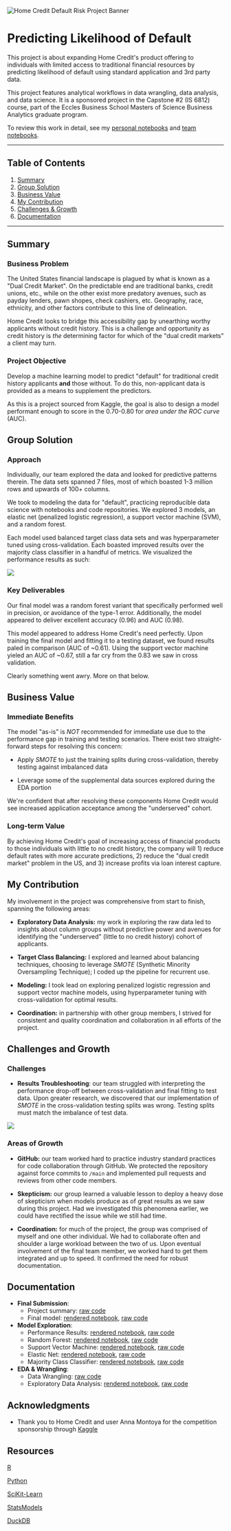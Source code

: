 ![Home Credit Default Risk Project Banner](./header.png)

# Predicting Likelihood of Default

This project is about expanding Home Credit's product offering to individuals with limited access to traditional financial resources by predicting likelihood of default using standard application and 3rd party data. 

This project features analytical workflows in data wrangling, data analysis, and data science. It is a sponsored project in the Capstone #2 (IS 6812) course, part of the Eccles Business School Masters of Science Business Analytics graduate program.

To review this work in detail, see my [personal notebooks](https://adambushman.github.io/home-credit-default-risk-individual/) and [team notebooks](https://adambushman.github.io/home-credit-default-risk-group/).

---

## Table of Contents

1. [Summary](#summary)
2. [Group Solution](#group-solution)
3. [Business Value](#business-value)
4. [My Contribution](#my-contribution)
5. [Challenges & Growth](#challenges-and-growth)
6. [Documentation](#documentation)

---

## Summary

### Business Problem

The United States financial landscape is plagued by what is known as a "Dual Credit Market". On the predictable end are traditional banks, credit unions, etc., while on the other exist more predatory avenues, such as payday lenders, pawn shopes, check cashiers, etc. Geography, race, ethnicity, and other factors contribute to this line of delineation.

Home Credit looks to bridge this accessibility gap by unearthing worthy applicants without credit history. This is a challenge and opportunity as credit history is *the* determining factor for which of the "dual credit markets" a client may turn. 

### Project Objective

Develop a machine learning model to predict "default" for traditional credit history applicants **and** those without. To do this, non-applicant data is provided as a means to supplement the predictors. 

As this is a project sourced from Kaggle, the goal is also to design a model performant enough to score in the 0.70-0.80 for *area under the ROC curve* (AUC).


## Group Solution

### Approach

Individually, our team explored the data and looked for predictive patterns therein. The data sets spanned 7 files, most of which boasted 1-3 million rows and upwards of 100+ columns. 

We took to modeling the data for "default", practicing reproducible data science with notebooks and code repositories. We explored 3 models, an elastic net (penalized logistic regression), a support vector machine (SVM), and a random forest. 

Each model used balanced target class data sets and was hyperparameter tuned using cross-validation. Each boasted improved results over the majority class classifier in a handful of metrics. We visualized the performance results as such:

![](performance-results.png)

### Key Deliverables

Our final model was a random forest variant that specifically performed well in precision, or avoidance of the type-1 error. Additionally, the model appeared to deliver excellent accuracy (0.96) and AUC (0.98). 

This model appeared to address Home Credit's need perfectly. Upon training the final model and fitting it to a testing dataset, we found results paled in comparison (AUC of ~0.61). Using the support vector machine yieled an AUC of ~0.67, still a far cry from the 0.83 we saw in cross validation.

Clearly something went awry. More on that below.


## Business Value

### Immediate Benefits

The model "as-is" is *NOT* recommended for immediate use due to the performance gap in training and testing scenarios. There exist two straight-forward steps for resolving this concern:

- Apply *SMOTE* to just the training splits during cross-validation, thereby testing against imbalanced data

- Leverage some of the supplemental data sources explored during the EDA portion

We're confident that after resolving these components Home Credit would see increased application acceptance among the "underserved" cohort.

### Long-term Value

By achieving Home Credit's goal of increasing access of financial products to those individuals with little to no credit history, the company will 1) reduce default rates with more accurate predictions, 2) reduce the "dual credit market" problem in the US, and 3) increase profits via loan interest capture.


## My Contribution

My involvement in the project was comprehensive from start to finish, spanning the following areas:

- **Exploratory Data Analysis:** my work in exploring the raw data led to insights about column groups without predictive power and avenues for identifying the "underserved" (little to no credit history) cohort of applicants.

- **Target Class Balancing:** I explored and learned about balancing techniques, choosing to leverage *SMOTE* (Synthetic Minority Oversampling Technique); I coded up the pipeline for recurrent use.

- **Modeling:** I took lead on exploring penalized logistic regression and support vector machine models, using hyperparameter tuning with cross-validation for optimal results.

- **Coordination:** in partnership with other group members, I strived for consistent and quality coordination and collaboration in all efforts of the project.


## Challenges and Growth

### Challenges

- **Results Troubleshooting**: our team struggled with interpreting the performance drop-off between cross-validation and final fitting to test data. Upon greater research, we discovered that our implementation of *SMOTE* in the cross-validation testing splits was wrong. Testing splits must match the imbalance of test data.

![](incorrect-balancing.png)

### Areas of Growth

- **GitHub:** our team worked hard to practice industry standard practices for code collaboration through GitHub. We protected the repository against force commits to `/main` and implemented pull requests and reviews from other code members. 

- **Skepticism:** our group learned a valuable lesson to deploy a heavy dose of skepticism when models produce as of great results as we saw during this project. Had we investigated this phenomena earlier, we could have rectified the issue while we still had time.

- **Coordination:** for much of the project, the group was comprised of myself and one other individual. We had to collaborate often and shoulder a large workload between the two of us. Upon eventual involvement of the final team member, we worked hard to get them integrated and up to speed. It confirmed the need for robust documentation.


## Documentation

- **Final Submission**:
  - Project summary:
  [raw code](https://adambushman.github.io/home-credit-default-risk-group/models/final-model/Random-Forest---Test-Set.html)
  - Final model: 
  [rendered notebook](https://adambushman.github.io/home-credit-default-risk-group/models/final-model/Random-Forest---Test-Set.html), 
  [raw code](https://github.com/adambushman/home-credit-default-risk-group/blob/main/models/final-model/Random%20Forest%20-%20Test%20Set.Rmd)
- **Model Exploration**: 
  - Performance Results:
  [rendered notebook](), 
  [raw code]()
  - Random Forest: 
  [rendered notebook](https://adambushman.github.io/home-credit-default-risk-group/models/random-forest/Random-Forest.html), 
  [raw code](https://github.com/adambushman/home-credit-default-risk-group/blob/main/models/random-forest/Random%20Forest.Rmd)
  - Support Vector Machine: 
  [rendered notebook](https://adambushman.github.io/home-credit-default-risk-group/models/support-vector-machine/Adam%20Modeling.html), 
  [raw code](https://github.com/adambushman/home-credit-default-risk-group/blob/main/models/support-vector-machine/Adam%20Modeling.qmd)
  - Elastic Net:
  [rendered notebook](https://adambushman.github.io/home-credit-default-risk-group/models/penalized-regression/Adam%20Modeling.html), 
  [raw code](https://github.com/adambushman/home-credit-default-risk-group/blob/main/models/penalized-regression/Adam%20Modeling.qmd)
  - Majority Class Classifier:
  [rendered notebook](https://adambushman.github.io/home-credit-default-risk-group/models/majority-class-baseline/Adam%20Modeling.html), 
  [raw code](https://github.com/adambushman/home-credit-default-risk-group/blob/main/models/majority-class-baseline/Adam%20Modeling.qmd)
- **EDA & Wrangling**:
  - Data Wrangling:
  [raw code](https://github.com/adambushman/home-credit-default-risk-group/blob/main/Data%20Cleaning.Rmd)
  - Exploratory Data Analysis:
  [rendered notebook](https://adambushman.github.io/data-science-projects/full-projects/home-credit-default-risk/python/eda_adam-bushman.html),
  [raw code]()


## Acknowledgments

-   Thank you to Home Credit and user Anna Montoya for the competition sponsorship through [Kaggle](https://www.kaggle.com/competitions/home-credit-default-risk/data?select=HomeCredit_columns_description.csv)


## Resources

[R](https://www.r-project.org/)

[Python](https://www.python.org/)

[SciKit-Learn](https://scikit-learn.org/stable/)

[StatsModels](https://www.statsmodels.org/stable/index.html)

[DuckDB](https://duckdb.org/)